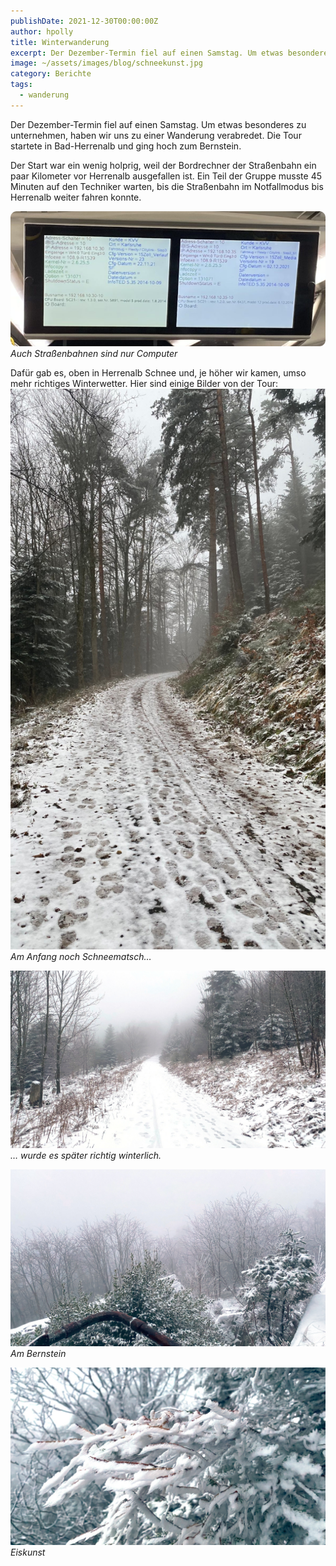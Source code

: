 ```yaml
---
publishDate: 2021-12-30T00:00:00Z
author: hpolly
title: Winterwanderung
excerpt: Der Dezember-Termin fiel auf einen Samstag. Um etwas besonderes zu unternehmen, haben wir uns zu einer Wanderung verabredet.
image: ~/assets/images/blog/schneekunst.jpg
category: Berichte
tags:
  - wanderung
---
```


Der Dezember-Termin fiel auf einen Samstag. Um etwas besonderes zu unternehmen, haben wir uns zu einer Wanderung
verabredet. Die Tour startete in Bad-Herrenalb und ging hoch zum Bernstein.

Der Start war ein wenig holprig, weil der Bordrechner der Straßenbahn ein paar Kilometer vor Herrenalb ausgefallen ist.
Ein Teil der Gruppe musste 45 Minuten auf den Techniker warten, bis die Straßenbahn im Notfallmodus bis Herrenalb weiter
fahren konnte.

![Straßenbahnbildschirm](../../assets/images/blog/straba-ausfall.png)
*Auch Straßenbahnen sind nur Computer*

Dafür gab es, oben in Herrenalb Schnee und, je höher wir kamen, umso mehr richtiges Winterwetter. Hier sind einige
Bilder von der Tour:
![Fussstapfen im Schneematsch](../../assets/images/blog/fussstapfen.jpg)
*Am Anfang noch Schneematsch…*

![Schneebedeckter Weg](../../assets/images/blog/weg-schnee.jpg)
*… wurde es später richtig winterlich.*

![Schneebedeckte_Aussicht](../../assets/images/blog/bernstein.jpg)
*Am Bernstein*

![Vereiste Zweige](../../assets/images/blog/schneekunst.jpg)
*Eiskunst*

